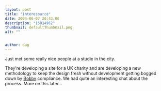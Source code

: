 ```yaml
---
layout: post
title: "Interesource"
date: 2004-06-07 20:43:00
description: "15014962"
thumbnail: defaultThumbnail.png
alt: ""


author: dug
---
```


<p>Just met some really nice people at a studio in the city.</p>

<p>They're developing a site for a UK charity and are developing a new methodology to keep the design fresh without development getting bogged down by <a href="http://bobby.watchfire.com/">Bobby</a> compliance. We had quite an interesting chat about the process. More on this later...</p>
